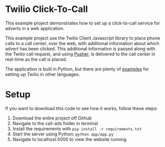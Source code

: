 # Twilio Click-To-Call

This example project demonstrates how to set up a click-to-call service
for adverts in a web application.

This example project use the Twilio Client Javascript library to place phone
calls to a call center, over the web, with additional information about which advert has been
clicked. This additional information is passed along with the Twilio call request, and using [Pusher][2], is
delivered to the call center in real-time as the call is placed.

The application is built in Python, but there are plenty of [examples][1] for setting
up Twilio in other languages.

# Setup

If you want to download this code to see how it works, follow these steps:

1. Download the entire project off Github
2. Navigate to the call-ads folder in terminal
3. Install the requirements with ```pip install -r requirements.txt```
4. Start the server using Python: ```python app/app.py```
5. Navigate to localhost:5000 to view the website running


[1]: https://www.twilio.com/docs/quickstart
[2]: https://pusher.com

